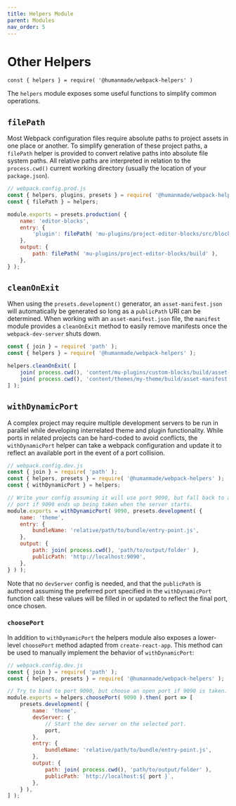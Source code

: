 ```yaml
---
title: Helpers Module
parent: Modules
nav_order: 5
---
```


# Other Helpers

`const { helpers } = require( '@humanmade/webpack-helpers' )`

The `helpers` module exposes some useful functions to simplify common operations.

## `filePath`

Most Webpack configuration files require absolute paths to project assets in one place or another. To simplify generation of these project paths, a `filePath` helper is provided to convert relative paths into absolute file system paths. All relative paths are interpreted in relation to the `process.cwd()` current working directory (usually the location of your `package.json`).

```js
// webpack.config.prod.js
const { helpers, plugins, presets } = require( '@humanmade/webpack-helpers' );
const { filePath } = helpers;

module.exports = presets.production( {
	name: 'editor-blocks',
	entry: {
		'plugin': filePath( 'mu-plugins/project-editor-blocks/src/blocks.js' ),
	},
	output: {
		path: filePath( 'mu-plugins/project-editor-blocks/build' ),
	},
} );
```

## `cleanOnExit`


When using the `presets.development()` generator, an `asset-manifest.json` will automatically be generated so long as a `publicPath` URI can be determined. When working with an `asset-manifest.json` file, the `manifest` module provides a `cleanOnExit` method to easily remove manifests once the `webpack-dev-server` shuts down.

```js
const { join } = require( 'path' );
const { helpers } = require( '@humanmade/webpack-helpers' );

helpers.cleanOnExit( [
	join( process.cwd(), 'content/mu-plugins/custom-blocks/build/asset-manifest.json' ),
	join( process.cwd(), 'content/themes/my-theme/build/asset-manifest.json' ),
] );
```

## `withDynamicPort`

A complex project may require multiple development servers to be run in parallel while developing interrelated theme and plugin functionality. While ports in related projects can be hard-coded to avoid conflicts, the `withDynamicPort` helper can take a webpack configuration and update it to reflect an available port in the event of a port collision.

```js
// webpack.config.dev.js
const { join } = require( 'path' );
const { helpers, presets } = require( '@humanmade/webpack-helpers' );
const { withDynamicPort } = helpers;

// Write your config assuming it will use port 9090, but fall back to an open
// port if 9090 ends up being taken when the server starts.
module.exports = withDynamicPort( 9090, presets.development( {
	name: 'theme',
	entry: {
		bundleName: 'relative/path/to/bundle/entry-point.js',
	},
	output: {
		path: join( process.cwd(), 'path/to/output/folder' ),
		publicPath: 'http://localhost:9090',
	},
} ) );
```

Note that no `devServer` config is needed, and that the `publicPath` is authored assuming the preferred port specified in the `withDynamicPort` function call: these values will be filled in or updated to reflect the final port, once chosen.

### `choosePort`

In addition to `withDynamicPort` the helpers module also exposes a lower-level `choosePort` method adapted from `create-react-app`. This method can be used to manually implement the behavior of `withDynamicPort`:

```js
// webpack.config.dev.js
const { join } = require( 'path' );
const { helpers, presets } = require( '@humanmade/webpack-helpers' );

// Try to bind to port 9090, but choose an open port if 9090 is taken.
module.exports = helpers.choosePort( 9090 ).then( port => [
	presets.development( {
		name: 'theme',
		devServer: {
			// Start the dev server on the selected port.
			port,
		},
		entry: {
			bundleName: 'relative/path/to/bundle/entry-point.js',
		},
		output: {
			path: join( process.cwd(), 'path/to/output/folder' ),
			publicPath: `http://localhost:${ port }`,
		},
	} ),
] );
```
